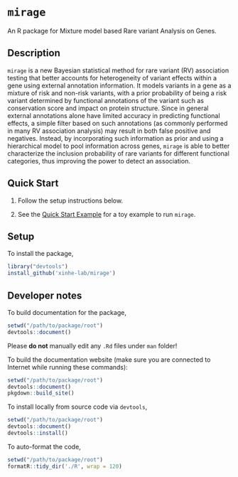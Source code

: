 # `mirage`

An R package for Mixture model based Rare variant Analysis on Genes. 

## Description

`mirage` is a new Bayesian statistical method for rare variant (RV) association testing that better accounts for heterogeneity of variant effects within a gene using 
external annotation information. It models variants in a gene as a mixture of risk and non-risk variants, with a prior probability of being a risk variant determined by functional annotations of the variant such as
conservation score and impact on protein structure. Since in general external annotations alone have limited accuracy in predicting functional effects, a simple filter based on such annotations (as commonly performed in 
many RV association analysis) may result in both false positive and negatives. Instead, by incorporating such information as prior and using a hierarchical model to pool information across genes, `mirage` is able to better
characterize the inclusion probability of rare variants for different functional categories, thus improving the power to detect an association.

## Quick Start

1. Follow the setup instructions below.

2. See the [Quick Start Example](https://xinhe-lab.github.io/mirage/reference/mirage.html#examples) for a toy example to run `mirage`.

## Setup

To install the package,

```R
library("devtools")
install_github('xinhe-lab/mirage')
```

## Developer notes

To build documentation for the package,

```R
setwd("/path/to/package/root")
devtools::document()
```
Please **do not** manually edit any `.Rd` files under `man` folder!

To build the documentation website (make sure you are
connected to Internet while running these commands):

```R
setwd("/path/to/package/root")
devtools::document()
pkgdown::build_site()
```

To install locally from source code via `devtools`, 

```R
setwd("/path/to/package/root")
devtools::document()
devtools::install()
```

To auto-format the code,
```R
setwd("/path/to/package/root")
formatR::tidy_dir('./R', wrap = 120)
```
